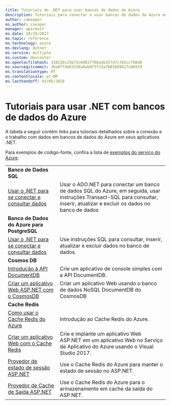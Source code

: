 ```yaml
---
title: Tutoriais do .NET para usar bancos de dados do Azure
description: Tutoriais para conectar e usar bancos de dados do Azure em seus aplicativos .NET.
author: camsoper
ms.author: casoper
manager: wpickett
ms.date: 10/19/2017
ms.topic: reference
ms.technology: azure
ms.devlang: dotnet
ms.service: multiple
ms.custom: devcenter
ms.openlocfilehash: 31023bc25b73c0d02f768aeb357d7c7b5ccf88d0
ms.sourcegitcommit: 3ba0ff4463338a0ab0f3f15a7601b89417c06970
ms.translationtype: HT
ms.contentlocale: pt-BR
ms.lasthandoff: 03/05/2018
---
```

# <a name="tutorials-for-using-net-with-azure-databases"></a>Tutoriais para usar .NET com bancos de dados do Azure

A tabela a seguir contém links para tutoriais detalhados sobre a conexão e o trabalho com dados em bancos de dados do Azure em seus aplicativos .NET.

Para exemplos de código-fonte, confira a lista de [exemplos do serviço do Azure](https://azure.microsoft.com/resources/samples/?platform=dotnet).

| | |
|---|---|
| **Banco de Dados SQL** ||
| [Usar o .NET para se conectar e consultar dados][1] | Usar o ADO.NET para conectar um banco de dados SQL do Azure, em seguida, usar instruções Transact-SQL para consultar, inserir, atualizar e excluir os dados no banco de dados | 
| **Banco de Dados do Azure para PostgreSQL** ||
| [Usar o .NET para se conectar e consultar dados][2] | Use instruções SQL para consultar, inserir, atualizar e excluir dados no banco de dados. | 
| **Cosmos DB** ||
| [Introdução à API DocumentDB][4] | Crie um aplicativo de console simples com a API DocumentDB. | 
| [Criar um aplicativo Web ASP.NET com o CosmosDB][3] | Criar um aplicativo Web usando o banco de dados NoSQL DocumentDB do CosmosDB | 
| **Cache Redis** | |
| [Como usar o Cache Redis do Azure][6] | Introdução ao Cache Redis do Azure. |
| [Criar um aplicativo Web com o Cache Redis][5] | Crie e implante um aplicativo Web ASP.NET em um aplicativo Web no Serviço de Aplicativo do Azure usando o Visual Studio 2017.  | 
| [Provedor de estado de sessão ASP.NET][7] | Use o Cache Redis do Azure para manter o estado de sessão no ASP.NET.  | 
| [Provedor de Cache de Saída ASP.NET][8] | Use o Cache Redis do Azure para o armazenamento em cache da saída do ASP.NET.  | 
 

[1]: /azure/sql-database/sql-database-connect-query-dotnet
[2]: /azure/postgresql/connect-csharp
[3]: /azure/cosmos-db/documentdb-dotnet-application
[4]: /azure/cosmos-db/documentdb-dotnetcore-get-started
[5]: /azure/redis-cache/cache-web-app-howto
[6]: /azure/redis-cache/cache-dotnet-how-to-use-azure-redis-cache
[7]: /azure/redis-cache/cache-aspnet-session-state-provider
[8]: /azure/redis-cache/cache-aspnet-output-cache-provider
